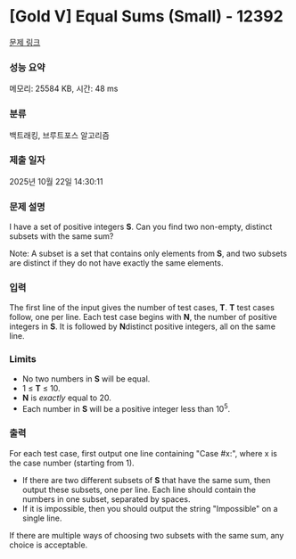 # [Gold V] Equal Sums (Small) - 12392 

[문제 링크](https://www.acmicpc.net/problem/12392) 

### 성능 요약

메모리: 25584 KB, 시간: 48 ms

### 분류

백트래킹, 브루트포스 알고리즘

### 제출 일자

2025년 10월 22일 14:30:11

### 문제 설명

<p>I have a set of positive integers <strong>S</strong>. Can you find two non-empty, distinct subsets with the same sum? </p>

<p>Note: A subset is a set that contains only elements from <strong>S</strong>, and two subsets are distinct if they do not have exactly the same elements.</p>

### 입력 

 <p>The first line of the input gives the number of test cases, <strong>T</strong>. <strong>T</strong> test cases follow, one per line. Each test case begins with <strong>N</strong>, the number of positive integers in <strong>S</strong>. It is followed by <strong>N</strong>distinct positive integers, all on the same line.</p>

<h3>Limits</h3>

<ul>
	<li>No two numbers in <strong>S</strong> will be equal.</li>
	<li>1 ≤ <strong>T</strong> ≤ 10.</li>
	<li><strong>N</strong> is <em>exactly</em> equal to 20.</li>
	<li>Each number in <strong>S</strong> will be a positive integer less than 10<sup>5</sup>.</li>
</ul>

### 출력 

 <p>For each test case, first output one line containing "Case #x:", where x is the case number (starting from 1).</p>

<ul>
	<li>If there are two different subsets of <strong>S</strong> that have the same sum, then output these subsets, one per line. Each line should contain the numbers in one subset, separated by spaces.</li>
	<li>If it is impossible, then you should output the string "Impossible" on a single line.</li>
</ul>

<p>If there are multiple ways of choosing two subsets with the same sum, any choice is acceptable.</p>

<p> </p>

<div> </div>

